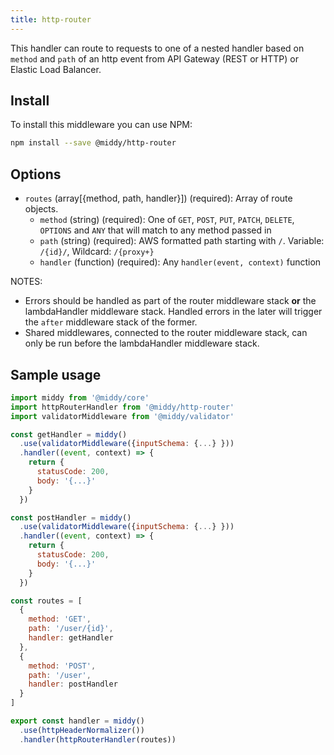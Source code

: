 ```yaml
---
title: http-router
---
```


This handler can route to requests to one of a nested handler based on `method` and `path` of an http event from API Gateway (REST or HTTP) or Elastic Load Balancer.

## Install

To install this middleware you can use NPM:

```bash npm2yarn
npm install --save @middy/http-router
```

## Options
- `routes` (array[{method, path, handler}]) (required): Array of route objects.
  - `method` (string) (required): One of `GET`, `POST`, `PUT`, `PATCH`, `DELETE`, `OPTIONS` and `ANY` that will match to any method passed in
  - `path` (string) (required): AWS formatted path starting with `/`. Variable: `/{id}/`, Wildcard: `/{proxy+}`
  - `handler` (function) (required): Any `handler(event, context)` function

NOTES:
- Errors should be handled as part of the router middleware stack **or** the lambdaHandler middleware stack. Handled errors in the later will trigger the `after` middleware stack of the former.
- Shared middlewares, connected to the router middleware stack, can only be run before the lambdaHandler middleware stack.

## Sample usage

```javascript
import middy from '@middy/core'
import httpRouterHandler from '@middy/http-router'
import validatorMiddleware from '@middy/validator'

const getHandler = middy()
  .use(validatorMiddleware({inputSchema: {...} }))
  .handler((event, context) => {
    return {
      statusCode: 200,
      body: '{...}'
    }
  })

const postHandler = middy()
  .use(validatorMiddleware({inputSchema: {...} }))
  .handler((event, context) => {
    return {
      statusCode: 200,
      body: '{...}'
    }
  })

const routes = [
  {
    method: 'GET',
    path: '/user/{id}',
    handler: getHandler
  },
  {
    method: 'POST',
    path: '/user',
    handler: postHandler
  }
]

export const handler = middy()
  .use(httpHeaderNormalizer())
  .handler(httpRouterHandler(routes))

```
